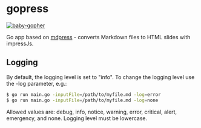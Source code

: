 # gopress

[![baby-gopher](https://raw2.github.com/drnic/babygopher-site/gh-pages/images/babygopher-badge.png)](http://www.babygopher.org)

Go app based on [mdpress](https://github.com/egonSchiele/mdpress) - converts Markdown files to HTML slides with impressJs.

## Logging

By default, the logging level is set to "info". To change the logging level use the -log parameter, e.g.:

```bash
$ go run main.go -inputFile=/path/to/myfile.md -log=error
$ go run main.go -inputFile=/path/to/myfile.md -log=none
```

Allowed values are: debug, info, notice, warning, error, critical, alert, emergency, and none. Logging level must be lowercase.

